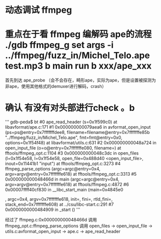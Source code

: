 # 动态调试 ffmpeg
重点在于看 ffmpeg 编解码 ape的流程
./gdb ffmpeg_g
set args -i ../ffmpeg/fuzz_in/Michel_Telo.ape test.mp3
b main
run
b xxx/ape_xxx
=================

首先到达 ape_probe 
（会不会存在，畸形ape，实际为ape，但是设置被探测为非ape，使用其他格式的demuxer进行解码，crash）

确认 有没有对头部进行check
。b
=================

'''
gdb-peda$ bt
#0  ape_read_header (s=0x1f599c0) at libavformat/ape.c:171
#1  0x000000000079aea6 in avformat_open_input (ps=ps@entry=0x7fffffffdee8, filename=filename@entry=0x7fffffffe85b "../ffmpeg/fuzz_in/Michel_Telo.ape", 
    fmt=fmt@entry=0x0, options=0x1f54f48) at libavformat/utils.c:631
#2  0x000000000048a724 in open_input_file (o=o@entry=0x7fffffffe080, filename=<optimized out>) at fftools/ffmpeg_opt.c:1104
#3  0x000000000048c3dc in open_files (l=0x1f54e58, l=0x1f54e58, open_file=0x488d40 <open_input_file>, inout=0x11441b1 "input")
    at fftools/ffmpeg_opt.c:3273
#4  ffmpeg_parse_options (argc=argc@entry=0x4, argv=argv@entry=0x7fffffffe618) at fftools/ffmpeg_opt.c:3313
#5  0x000000000048466d in main (argc=argc@entry=0x4, argv=argv@entry=0x7fffffffe618) at fftools/ffmpeg.c:4872
#6  0x00007ffff40cf830 in __libc_start_main (main=0x4845e0 <main>, argc=0x4, argv=0x7fffffffe618, init=<optimized out>, fini=<optimized out>, 
    rtld_fini=<optimized out>, stack_end=0x7fffffffe608) at ../csu/libc-start.c:291
#7  0x0000000000484909 in _start ()
'''

经过了 
ffmpeg.c:0x000000000048466d
调用 ffmpeg_opt.c:ffmpeg_parse_options
调用 open_files ->
open_input_file ->
utils.c:avformat_open_input -> 
ape.c -> ape_read_header
